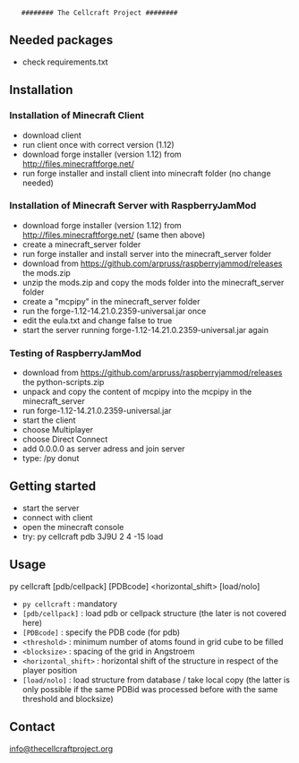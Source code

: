        ######## The Cellcraft Project ########

## Needed packages

- check requirements.txt

## Installation
### Installation of Minecraft Client
- download client
- run client once with correct version (1.12)
- download forge installer (version 1.12) from http://files.minecraftforge.net/
- run forge installer and install client into minecraft folder (no change needed)

### Installation of Minecraft Server with RaspberryJamMod
- download forge installer (version 1.12) from http://files.minecraftforge.net/ (same then above)
- create a minecraft_server folder
- run forge installer and install server into the minecraft_server folder
- download from https://github.com/arpruss/raspberryjammod/releases the mods.zip
- unzip the mods.zip and copy the mods folder into the minecraft_server folder
- create a "mcpipy" in the minecraft_server folder
- run the forge-1.12-14.21.0.2359-universal.jar once
- edit the eula.txt and change false to true
- start the server running forge-1.12-14.21.0.2359-universal.jar again

### Testing of RaspberryJamMod
- download from https://github.com/arpruss/raspberryjammod/releases the python-scripts.zip
- unpack and copy the content of mcpipy into the mcpipy in the minecraft_server
- run forge-1.12-14.21.0.2359-universal.jar
- start the client
- choose Multiplayer
- choose Direct Connect
- add 0.0.0.0 as server adress and join server
- type: /py donut



## Getting started
- start the server
- connect with client
- open the minecraft console
- try: py cellcraft pdb 3J9U 2 4 -15 load

## Usage
  py cellcraft [pdb/cellpack] [PDBcode] <threshold> <blocksize> <horizontal_shift> [load/nolo]
- `py cellcraft` : mandatory
- `[pdb/cellpack]` : load pdb or cellpack structure (the later is not covered here)
- `[PDBcode]` : specify the PDB code (for pdb)
- `<threshold>` : minimum number of atoms found in grid cube to be filled
- `<blocksize>` : spacing of the grid in Angstroem
- `<horizontal_shift>` : horizontal shift of the structure in respect of the player position
- `[load/nolo]` :  load structure from database / take local copy
  (the latter is only possible if the same PDBid was processed before with the same threshold and blocksize)


## Contact
info@thecellcraftproject.org
